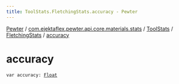 ```yaml
---
title: ToolStats.FletchingStats.accuracy - Pewter
---
```


[Pewter](../../../index.html) / [com.ejektaflex.pewter.api.core.materials.stats](../../index.html) / [ToolStats](../index.html) / [FletchingStats](index.html) / [accuracy](./accuracy.html)

# accuracy

`var accuracy: `[`Float`](https://kotlinlang.org/api/latest/jvm/stdlib/kotlin/-float/index.html)